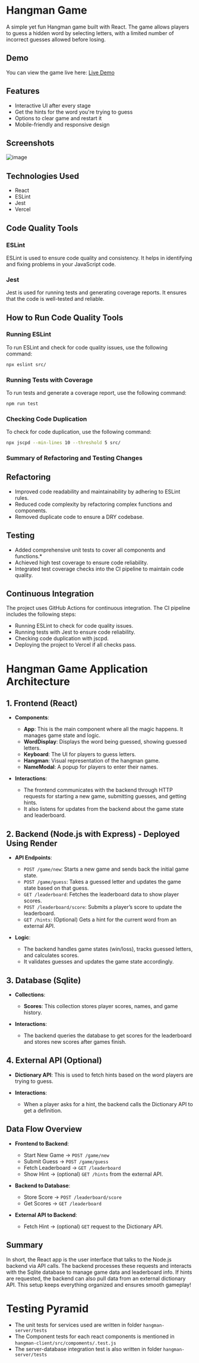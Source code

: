 # Hangman Game

A simple yet fun Hangman game built with React. The game allows players to guess a hidden word by selecting letters, with a limited number of incorrect guesses allowed before losing.

## Demo
You can view the game live here: [Live Demo](https://hangman-nine-fawn.vercel.app/)

## Features

* Interactive UI after every stage
* Get the hints for the word you're trying to guess
* Options to clear game and restart it
* Mobile-friendly and responsive design

## Screenshots
![image](https://github.com/user-attachments/assets/24b1eec9-4812-4448-b97c-fd0508634e1c)

## Technologies Used

* React
* ESLint
* Jest
* Vercel

## Code Quality Tools

### ESLint
ESLint is used to ensure code quality and consistency. It helps in identifying and fixing problems in your JavaScript code.

### Jest
Jest is used for running tests and generating coverage reports. It ensures that the code is well-tested and reliable.

## How to Run Code Quality Tools

### Running ESLint
To run ESLint and check for code quality issues, use the following command:
```sh
npx eslint src/
```
### Running Tests with Coverage
To run tests and generate a coverage report, use the following command:
```sh
npm run test 
```
### Checking Code Duplication
To check for code duplication, use the following command:
```sh
npx jscpd --min-lines 10 --threshold 5 src/
```
### Summary of Refactoring and Testing Changes

## Refactoring

* Improved code readability and maintainability by adhering to ESLint rules.
* Reduced code complexity by refactoring complex functions and components.
* Removed duplicate code to ensure a DRY codebase.

## Testing

* Added comprehensive unit tests to cover all components and functions.*
* Achieved high test coverage to ensure code reliability.
* Integrated test coverage checks into the CI pipeline to maintain code quality.

## Continuous Integration

The project uses GitHub Actions for continuous integration. The CI pipeline includes the following steps:
* Running ESLint to check for code quality issues.
* Running tests with Jest to ensure code reliability.
* Checking code duplication with jscpd.
* Deploying the project to Vercel if all checks pass.


# Hangman Game Application Architecture

## 1. Frontend (React)
- **Components**:
  - **App**: This is the main component where all the magic happens. It manages game state and logic.
  - **WordDisplay**: Displays the word being guessed, showing guessed letters.
  - **Keyboard**: The UI for players to guess letters.
  - **Hangman**: Visual representation of the hangman game.
  - **NameModal**: A popup for players to enter their names.
  
- **Interactions**:
  - The frontend communicates with the backend through HTTP requests for starting a new game, submitting guesses, and getting hints.
  - It also listens for updates from the backend about the game state and leaderboard.

## 2. Backend (Node.js with Express) - Deployed Using Render
- **API Endpoints**:
  - `POST /game/new`: Starts a new game and sends back the initial game state.
  - `POST /game/guess`: Takes a guessed letter and updates the game state based on that guess.
  - `GET /leaderboard`: Fetches the leaderboard data to show player scores.
  - `POST /leaderboard/score`: Submits a player’s score to update the leaderboard.
  - `GET /hints`: (Optional) Gets a hint for the current word from an external API.
  
- **Logic**:
  - The backend handles game states (win/loss), tracks guessed letters, and calculates scores.
  - It validates guesses and updates the game state accordingly.

## 3. Database (Sqlite)
- **Collections**:
  - **Scores**: This collection stores player scores, names, and game history.
  
- **Interactions**:
  - The backend queries the database to get scores for the leaderboard and stores new scores after games finish.

## 4. External API (Optional)
- **Dictionary API**: This is used to fetch hints based on the word players are trying to guess.
  
- **Interactions**:
  - When a player asks for a hint, the backend calls the Dictionary API to get a definition.

## Data Flow Overview
- **Frontend to Backend**:
  - Start New Game -> `POST /game/new`
  - Submit Guess -> `POST /game/guess`
  - Fetch Leaderboard -> `GET /leaderboard`
  - Show Hint -> (optional) `GET /hints` from the external API.

- **Backend to Database**:
  - Store Score -> `POST /leaderboard/score`
  - Get Scores -> `GET /leaderboard`

- **External API to Backend**:
  - Fetch Hint -> (optional) `GET` request to the Dictionary API.

## Summary
In short, the React app is the user interface that talks to the Node.js backend via API calls. The backend processes these requests and interacts with the Sqlite database to manage game data and leaderboard info. If hints are requested, the backend can also pull data from an external dictionary API. This setup keeps everything organized and ensures smooth gameplay!

# Testing Pyramid

  - The unit tests for services used are written in folder `hangman-server/tests`
  - The Component tests for each react components is mentioned in `hangman-client/src/compoments/.test.js`
  - The server-database integration test is also written in folder `hangman-server/tests`




